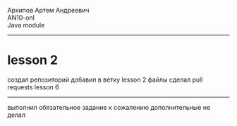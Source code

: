 Архипов Артем Андреевич <br>
AN10-onl<br>
Java module
<hr>
<h1> lesson 2 </h1>
создал репозиторий 
добавил в ветку lesson 2 файлы
сделал pull requests
lesson 6 
<hr>
выполнил обязательное задание 
к сожалению дополнительные не делал 

